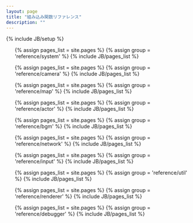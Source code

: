 ```yaml
---
layout: page
title: "組み込み関数リファレンス"
description: ""
---
```

{% include JB/setup %}

<ul>
    {% assign pages_list = site.pages %}
        {% assign group = 'reference/system' %}
    {% include JB/pages_list %}
</ul>

<ul>
    {% assign pages_list = site.pages %}
        {% assign group = 'reference/camera' %}
    {% include JB/pages_list %}
</ul>

<ul>
    {% assign pages_list = site.pages %}
        {% assign group = 'reference/map' %}
    {% include JB/pages_list %}
</ul>

<ul>
    {% assign pages_list = site.pages %}
        {% assign group = 'reference/actor' %}
    {% include JB/pages_list %}
</ul>

<ul>
    {% assign pages_list = site.pages %}
        {% assign group = 'reference/bgm' %}
    {% include JB/pages_list %}
</ul>

<ul>
    {% assign pages_list = site.pages %}
        {% assign group = 'reference/network' %}
    {% include JB/pages_list %}
</ul>

<ul>
    {% assign pages_list = site.pages %}
        {% assign group = 'reference/input' %}
    {% include JB/pages_list %}
</ul>

<ul>
    {% assign pages_list = site.pages %}
        {% assign group = 'reference/util' %}
    {% include JB/pages_list %}
</ul>

<ul>
    {% assign pages_list = site.pages %}
        {% assign group = 'reference/renderer' %}
    {% include JB/pages_list %}
</ul>

<ul>
    {% assign pages_list = site.pages %}
        {% assign group = 'reference/debugger' %}
    {% include JB/pages_list %}
</ul>
